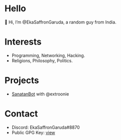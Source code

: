 # Hello
👋 Hi, I’m @EkaSaffronGaruda, a random guy from India.
# Interests
- Programming, Networking, Hacking.
- Religions, Philosophy, Politics.
# Projects
- [SanatanBot](https://top.gg/bot/901513591541342281) with @extroonie
# Contact
- Discord: EkaSaffronGaruda#8870
- Public GPG Key: [view](./EkaSaffronGaruda_public_gpg.key)
